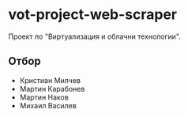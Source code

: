 # vot-project-web-scraper
Проект по "Виртуализация и облачни технологии".

## Отбор
- Кристиан Милчев
- Мартин Карабонев
- Мартин Наков
- Михаил Василев
